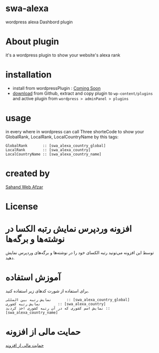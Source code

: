# swa-alexa
wordpress alexa Dashbord plugin
# About plugin
it's a wordpress plugin to show your website's alexa rank 
# installation
* install from wordpressPlugin : [Coming Soon](https://wordpress.org/plugins/)
* [download](https://github.com/SahandWebAfzar/swa-alexa/archive/master.zip) from Github, extract and copy plugin to `wp-content/plugins` and active plugin from `wordpress > adminPanel > plugins`
# usage 
in every where in wordpress can call Three shorteCode to show your GlobalRank, LocalRank, LocalCountryName by this tags:
```
GlobalRank       :: [swa_alexa_country_global]
LocalRank        :: [swa_alexa_country]
LocalCountryName :: [swa_alexa_country_name]
```
# created by
[Sahand Web Afzar](https://sahandwebafzar.ir/)
# License 

# افزونه وردپرس نمایش رتبه الکسا در نوشته‌ها و برگه‌ها 
توسط این افزونه می‌تونید رتبه الکسای خود را در نوشته‌ها و برگه‌های وردپرس نمایش دهید.

# آموزش استفاده
برای استفاده از شورت کدهای زیر استفاده کنید.
```
نمایش رتبه بین المللی       :: [swa_alexa_country_global]
نمایش رتبه کشوری        :: [swa_alexa_country]
نمایش اسم کشوری که در آن رتبه کشوری اخذ کردید :: [swa_alexa_country_name]
```

# حمایت مالی از افزونه 
[حمایت مالی از افزونه](https://farhad.in/donate/)